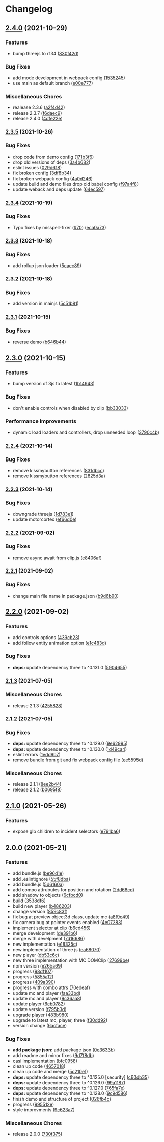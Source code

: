 # Changelog

## [2.4.0](https://www.github.com/donkeyclip/motorcortex-threejs/compare/v2.3.5...v2.4.0) (2021-10-29)


### Features

* bump threejs to r134 ([830f42d](https://www.github.com/donkeyclip/motorcortex-threejs/commit/830f42da55cae36fb548aab8e31774db3ef38a06))


### Bug Fixes

* add mode development in webpack config ([1535245](https://www.github.com/donkeyclip/motorcortex-threejs/commit/153524533eef48afe8ee77f7796d51ea5d7cde86))
* use main as default branch ([e00e777](https://www.github.com/donkeyclip/motorcortex-threejs/commit/e00e777994e7fe09646355bf08b7f5213fcb061e))


### Miscellaneous Chores

* realease 2.3.6 ([a2f4d42](https://www.github.com/donkeyclip/motorcortex-threejs/commit/a2f4d423e10f8334e2fbd31ab6097d688ad66d42))
* release 2.3.7 ([f6daec9](https://www.github.com/donkeyclip/motorcortex-threejs/commit/f6daec9b8473d8bf8905e2b9dc285792ca13569c))
* release 2.4.0 ([4dfe22e](https://www.github.com/donkeyclip/motorcortex-threejs/commit/4dfe22e60a7692b865d538d22114bdc704311fbf))

### [2.3.5](https://www.github.com/donkeyclip/motorcortex-threejs/compare/v2.3.4...v2.3.5) (2021-10-26)


### Bug Fixes

* drop code from demo config ([171b3f6](https://www.github.com/donkeyclip/motorcortex-threejs/commit/171b3f6fc9cc3e333c025c768b8b111fb5fdcdfc))
* drop old versions of deps ([3a4b682](https://www.github.com/donkeyclip/motorcortex-threejs/commit/3a4b682b04e687158956749a9c18a569f2b586d5))
* eslint issues ([029d618](https://www.github.com/donkeyclip/motorcortex-threejs/commit/029d618f56cae605350f5827c541c2a3005fec1f))
* fix broken config ([3df8b34](https://www.github.com/donkeyclip/motorcortex-threejs/commit/3df8b34a89fbbd3ecf00929efa7431fc1c70129a))
* fix broken webpack config ([4a0d246](https://www.github.com/donkeyclip/motorcortex-threejs/commit/4a0d24663621e0ceff2b0d3470196aad51cb7512))
* update build and demo files drop old babel config ([f97a4f8](https://www.github.com/donkeyclip/motorcortex-threejs/commit/f97a4f8723b5be4441a92bb5583f8ddd2f5f1262))
* update weback and deps update ([64ec597](https://www.github.com/donkeyclip/motorcortex-threejs/commit/64ec5979dbedb4373719d8b3086753a26b6dc5fa))

### [2.3.4](https://www.github.com/donkeyclip/motorcortex-threejs/compare/v2.3.3...v2.3.4) (2021-10-19)


### Bug Fixes

* Typo fixes by misspell-fixer ([#70](https://www.github.com/donkeyclip/motorcortex-threejs/issues/70)) ([eca0a73](https://www.github.com/donkeyclip/motorcortex-threejs/commit/eca0a73e209197dc4b371f2de99279d96dde8fea))

### [2.3.3](https://www.github.com/donkeyclip/motorcortex-threejs/compare/v2.3.2...v2.3.3) (2021-10-18)


### Bug Fixes

* add rollup json loader ([5caec89](https://www.github.com/donkeyclip/motorcortex-threejs/commit/5caec89684bc33c71628f6ad8cafbd3ceeece59e))

### [2.3.2](https://www.github.com/donkeyclip/motorcortex-threejs/compare/v2.3.1...v2.3.2) (2021-10-18)


### Bug Fixes

* add version in mainjs ([5c51b81](https://www.github.com/donkeyclip/motorcortex-threejs/commit/5c51b813d74c0f4f7f5cec612684b6eb508ef3de))

### [2.3.1](https://www.github.com/donkeyclip/motorcortex-threejs/compare/v2.3.0...v2.3.1) (2021-10-15)


### Bug Fixes

* reverse demo ([b646b44](https://www.github.com/donkeyclip/motorcortex-threejs/commit/b646b447b1de431ec9ce6495645e6943d9b63baa))

## [2.3.0](https://www.github.com/donkeyclip/motorcortex-threejs/compare/v2.2.4...v2.3.0) (2021-10-15)


### Features

* bump version of 3js to latest ([1b14943](https://www.github.com/donkeyclip/motorcortex-threejs/commit/1b1494358c0a2638fe6b9c204bad4e56b9333f24))


### Bug Fixes

* don't enable controls when disabled by clip ([bb33033](https://www.github.com/donkeyclip/motorcortex-threejs/commit/bb33033f24d385477d3f53208fbcfb97202669ec))


### Performance Improvements

* dynamic load loaders and controllers, drop unneeded loop ([3790c4b](https://www.github.com/donkeyclip/motorcortex-threejs/commit/3790c4bdbb15981a41ee9e6db1485f02d06b0d98))

### [2.2.4](https://www.github.com/donkeyclip/motorcortex-threejs/compare/v2.2.3...v2.2.4) (2021-10-14)


### Bug Fixes

* remove kissmybutton references ([831dbcc](https://www.github.com/donkeyclip/motorcortex-threejs/commit/831dbccf4ed94e6b1608be31b80142e6a0eb6944))
* remove kissmybutton references ([2825d3a](https://www.github.com/donkeyclip/motorcortex-threejs/commit/2825d3a6c266901507141b57060cd078708afb84))

### [2.2.3](https://www.github.com/donkeyclip/motorcortex-threejs/compare/v2.2.2...v2.2.3) (2021-10-14)

### Bug Fixes

- downgrade threejs ([1d783e1](https://www.github.com/donkeyclip/motorcortex-threejs/commit/1d783e1c336acd01290d238c34edd69c08b4f112))
- update motorcortex ([ef66d0e](https://www.github.com/donkeyclip/motorcortex-threejs/commit/ef66d0ee4583aa9c3fc4e2801eb2c37613d0a635))

### [2.2.2](https://www.github.com/kissmybutton/motorcortex-threejs/compare/v2.2.1...v2.2.2) (2021-09-02)

### Bug Fixes

- remove async await from clip.js ([e8406af](https://www.github.com/kissmybutton/motorcortex-threejs/commit/e8406aff9a7d43dd95053fcc0112b61aa58ea796))

### [2.2.1](https://www.github.com/kissmybutton/motorcortex-threejs/compare/v2.2.0...v2.2.1) (2021-09-02)

### Bug Fixes

- change main file name in package.json ([b9d6b90](https://www.github.com/kissmybutton/motorcortex-threejs/commit/b9d6b90402deb9ce0a6bbdc65af341045da5b5c1))

## [2.2.0](https://www.github.com/kissmybutton/motorcortex-threejs/compare/v2.1.3...v2.2.0) (2021-09-02)

### Features

- add controls options ([439cb23](https://www.github.com/kissmybutton/motorcortex-threejs/commit/439cb230782a2eea8ad2e9edd2b365019458ffd6))
- add follow entity animation option ([e1c483d](https://www.github.com/kissmybutton/motorcortex-threejs/commit/e1c483dd4f2c4eed34160adc34b88d4adef4b3f9))

### Bug Fixes

- **deps:** update dependency three to ^0.131.0 ([5904655](https://www.github.com/kissmybutton/motorcortex-threejs/commit/59046554f9a00627335078e188f15ccbbb4b3cca))

### [2.1.3](https://www.github.com/kissmybutton/motorcortex-threejs/compare/v2.1.2...v2.1.3) (2021-07-05)

### Miscellaneous Chores

- release 2.1.3 ([4255828](https://www.github.com/kissmybutton/motorcortex-threejs/commit/425582819f8ab9ed7d864e744ae5fbbe984af3ff))

### [2.1.2](https://www.github.com/kissmybutton/motorcortex-threejs/compare/v2.1.0...v2.1.2) (2021-07-05)

### Bug Fixes

- **deps:** update dependency three to ^0.129.0 ([9e62995](https://www.github.com/kissmybutton/motorcortex-threejs/commit/9e62995fe5e12c638d6921297bb4daf9f3d7a7e4))
- **deps:** update dependency three to ^0.130.0 ([1d49ca4](https://www.github.com/kissmybutton/motorcortex-threejs/commit/1d49ca4e9b2b33c0ad6c53eddfb98ea5f4f84cda))
- eslint errors ([1edd9b7](https://www.github.com/kissmybutton/motorcortex-threejs/commit/1edd9b7a6e013063a6f3c8cf5a4bd3c7f6333e6d))
- remove bundle from git and fix webpack config file ([ee5595d](https://www.github.com/kissmybutton/motorcortex-threejs/commit/ee5595d75d2159a48214a347d879ad05ce05f5d6))

### Miscellaneous Chores

- release 2.1.1 ([8ee2b44](https://www.github.com/kissmybutton/motorcortex-threejs/commit/8ee2b44f44a741b22eefea1754894ed4e2097a8c))
- release 2.1.2 ([b0695f8](https://www.github.com/kissmybutton/motorcortex-threejs/commit/b0695f8bc410e7622286dbda04a913151e4fe7f2))

## [2.1.0](https://www.github.com/kissmybutton/motorcortex-threejs/compare/v2.0.0...v2.1.0) (2021-05-26)

### Features

- expose glb children to incident selectors ([e791ba6](https://www.github.com/kissmybutton/motorcortex-threejs/commit/e791ba63acfbf2ee977ab4a054b1bad9a03927b4))

## 2.0.0 (2021-05-21)

### Features

- add bundle.js ([be96d1e](https://www.github.com/kissmybutton/motorcortex-threejs/commit/be96d1efbba60f5e511d506cab72b05d432f730f))
- add .eslintignore ([55f8dba](https://www.github.com/kissmybutton/motorcortex-threejs/commit/55f8dbad7c9a73b68fa010b6441ae5c418e812f7))
- add bundle.js ([5d6160a](https://www.github.com/kissmybutton/motorcortex-threejs/commit/5d6160a11f2c03359c95e9b7779158f49fe2aeb1))
- add compo attrubutes for position and rotation ([2dd68cd](https://www.github.com/kissmybutton/motorcortex-threejs/commit/2dd68cde6495169746f74f1f12f0e166e4d13802))
- add shadow to objects ([6cfbcd0](https://www.github.com/kissmybutton/motorcortex-threejs/commit/6cfbcd0aefacb4df65b6461dd0e51aac589873d3))
- build ([3538df6](https://www.github.com/kissmybutton/motorcortex-threejs/commit/3538df696500bc6232a169fc7ae406328bddbb56))
- build new player ([b486203](https://www.github.com/kissmybutton/motorcortex-threejs/commit/b48620391948c95c1607427f02a40a6996ebdca7))
- change version ([859c83f](https://www.github.com/kissmybutton/motorcortex-threejs/commit/859c83f2e71dc8244e8cccdf2d5a0fa08cf69e7f))
- fix bug at preview object3d class, update mc ([a8f9c49](https://www.github.com/kissmybutton/motorcortex-threejs/commit/a8f9c497ec914e57ea850eda82e6be109ad87082))
- fix camera bug at pointer events enabled ([4e07283](https://www.github.com/kissmybutton/motorcortex-threejs/commit/4e07283177e18ce9dbe4fba634f04fdbfb7d4e1a))
- implement selector at clip ([b6cd456](https://www.github.com/kissmybutton/motorcortex-threejs/commit/b6cd4561d90689cfcba9a7faa9baa759c3a37e77))
- merge development ([de391b6](https://www.github.com/kissmybutton/motorcortex-threejs/commit/de391b69b6265e81d1ea6f2bc6816b574a21bce4))
- merge with develpment ([7d16686](https://www.github.com/kissmybutton/motorcortex-threejs/commit/7d16686ed81bea8f54b967f7949daffa5620731b))
- new implementation ([e18325c](https://www.github.com/kissmybutton/motorcortex-threejs/commit/e18325cc146cb9cdfe479fb2d238d17ecc491acf))
- new implementation of three js ([ea68070](https://www.github.com/kissmybutton/motorcortex-threejs/commit/ea68070cc4f3a80000212047b2decf43c5652a1d))
- new player ([db53c6c](https://www.github.com/kissmybutton/motorcortex-threejs/commit/db53c6cb500e823cba9a5beed1bb5e247769be1f))
- new three implementation with MC DOMClip ([27699be](https://www.github.com/kissmybutton/motorcortex-threejs/commit/27699bea1c895bbfc20e48e438a859350f8f132d))
- npm version ([e26ba69](https://www.github.com/kissmybutton/motorcortex-threejs/commit/e26ba691ea8b38fdc1dba31208b4ae8c5bbf9cc8))
- progress ([98df107](https://www.github.com/kissmybutton/motorcortex-threejs/commit/98df107d9297c14451aa905c2d9ad31a9afe4ac4))
- progress ([5855a12](https://www.github.com/kissmybutton/motorcortex-threejs/commit/5855a123a58d947c13a91345fa785d4e6f7c4548))
- progress ([409a390](https://www.github.com/kissmybutton/motorcortex-threejs/commit/409a390eb57269612425fffe6aba7f51832b8145))
- progress with combo attrs ([70edeaf](https://www.github.com/kissmybutton/motorcortex-threejs/commit/70edeaf62f0f1f1ff14a3e67b4e23119e04e19ba))
- update mc and player ([faa33bd](https://www.github.com/kissmybutton/motorcortex-threejs/commit/faa33bdbca3192e899d7164bc25be3a183590243))
- update mc and player ([9c36aa8](https://www.github.com/kissmybutton/motorcortex-threejs/commit/9c36aa851e89deb3ad86475736dc0d11c9cc3b35))
- update player ([6cb0782](https://www.github.com/kissmybutton/motorcortex-threejs/commit/6cb07820daac7203da868a71db694ad99ecbcaa7))
- update version ([f795b3d](https://www.github.com/kissmybutton/motorcortex-threejs/commit/f795b3d7ee4922a597526508da69ebe0071f6ccb))
- upgrade player ([483b980](https://www.github.com/kissmybutton/motorcortex-threejs/commit/483b98044bd0b57adc59742ee17e5be019c9016a))
- upgrade to latest mc, player, three ([f30dd92](https://www.github.com/kissmybutton/motorcortex-threejs/commit/f30dd9237c7a22d3c9212e7f4b3818fd216e0a9b))
- version change ([6acface](https://www.github.com/kissmybutton/motorcortex-threejs/commit/6acfaced5b422ab2654f18c45131b9047cbaba35))

### Bug Fixes

- **add package json:** add package json ([0e3633b](https://www.github.com/kissmybutton/motorcortex-threejs/commit/0e3633b932c530aa0721012f6e45ba5122bcc05f))
- add readme and minor fixes ([9d7f8db](https://www.github.com/kissmybutton/motorcortex-threejs/commit/9d7f8db021d1f66a3de036c8072d98f7c91dbbe4))
- casi implementation ([bfc0958](https://www.github.com/kissmybutton/motorcortex-threejs/commit/bfc09589b0bd561c0aec12a806599996f96dab60))
- clean up code ([4657018](https://www.github.com/kissmybutton/motorcortex-threejs/commit/46570184180f53285086183c40f983ea65dcbe53))
- clean up code and merge ([5c210e1](https://www.github.com/kissmybutton/motorcortex-threejs/commit/5c210e1cb2e4466114b13538b9084693434dbca6))
- **deps:** update dependency three to ^0.125.0 [security] ([c60db35](https://www.github.com/kissmybutton/motorcortex-threejs/commit/c60db3597b9f84d57b9d53ef506788a82d80f30d))
- **deps:** update dependency three to ^0.126.0 ([99a1187](https://www.github.com/kissmybutton/motorcortex-threejs/commit/99a1187bbf9f9a12cce16d5eceaaa915504887e9))
- **deps:** update dependency three to ^0.127.0 ([765fa7e](https://www.github.com/kissmybutton/motorcortex-threejs/commit/765fa7e050a6c2b3deda78882d4264ce07181f43))
- **deps:** update dependency three to ^0.128.0 ([9c9d586](https://www.github.com/kissmybutton/motorcortex-threejs/commit/9c9d58636d80d3988a87306c8a0c73f6f4c9a7ab))
- finish demo and structure of project ([026fb4c](https://www.github.com/kissmybutton/motorcortex-threejs/commit/026fb4ce7f9883e201895711188d78e22c0f0122))
- progress ([995512e](https://www.github.com/kissmybutton/motorcortex-threejs/commit/995512e1461e82c72e23180dc12dd6853e810291))
- style improvments ([9c623a7](https://www.github.com/kissmybutton/motorcortex-threejs/commit/9c623a7057aa7c608f532d97f016e7d9741cbae6))

### Miscellaneous Chores

- release 2.0.0 ([730f375](https://www.github.com/kissmybutton/motorcortex-threejs/commit/730f3750b1bca0c231c5487e65b936d013b5e1aa))
